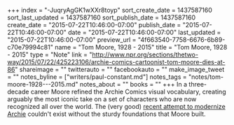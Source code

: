 +++
index = "-JuqryAgGK1wXXr8toyp"
sort_create_date = 1437587160
sort_last_updated = 1437587160
sort_publish_date = 1437587160
create_date = "2015-07-22T10:46:00-07:00"
publish_date = "2015-07-22T10:46:00-07:00"
date = "2015-07-22T10:46:00-07:00"
last_updated = "2015-07-22T10:46:00-07:00"
preview_url = "4f663540-7758-6676-6b89-c70e79994c81"
name = "Tom Moore, 1928 - 2015"
title = "Tom Moore, 1928 - 2015"
type = "Note"
link = "http://www.npr.org/sections/thetwo-way/2015/07/22/425223106/archie-comics-cartoonist-tom-moore-dies-at-86"
shareimage = ""
twitterauto = ""
facebookauto = ""
make_image_tweet = ""
notes_byline = ["writers/paul-constant.md"]
notes_tags = "notes/tom-moore-1928---2015.md"
notes_about = ""
books = ""
+++
In a three-decade career Moore refined the Archie Comics visual vocabulary, creating arguably the most iconic take on a set of characters who are now recognized all over the world. The (very good) [recent attempt to modernize Archie](http://seattlereviewofbooks.com/notes/thursday-comics-hangover-saga-split-in-two/) couldn't exist without the sturdy foundations that Moore built.